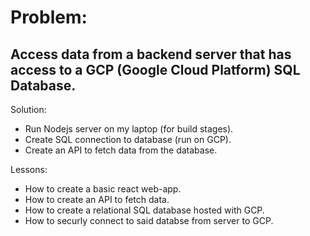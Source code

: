 # Problem:
   ## Access data from a backend server that has access to a GCP (Google Cloud Platform) SQL Database.
    
Solution:
* Run Nodejs server on my laptop (for build stages).
* Create SQL connection to database (run on GCP).
* Create an API to fetch data from the database.
    
Lessons:
* How to create a basic react web-app.
* How to create an API to fetch data.
* How to create a relational SQL database hosted with GCP.
* How to securly connect to said databse from server to GCP.
